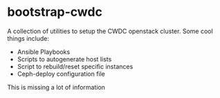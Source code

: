 # bootstrap-cwdc

A collection of utilities to setup the CWDC openstack cluster. Some cool things include:
- Ansible Playbooks
- Scripts to autogenerate host lists
- Script to rebuild/reset specific instances
- Ceph-deploy configuration file

This is missing a lot of information